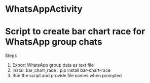 # WhatsAppActivity
# Script to create bar chart race for WhatsApp group chats

Steps

1. Export WhatsApp group data as text file
2. Install bar_chart_race : pip install bar-chart-race
3. Run the script and provide file names when prompted 
